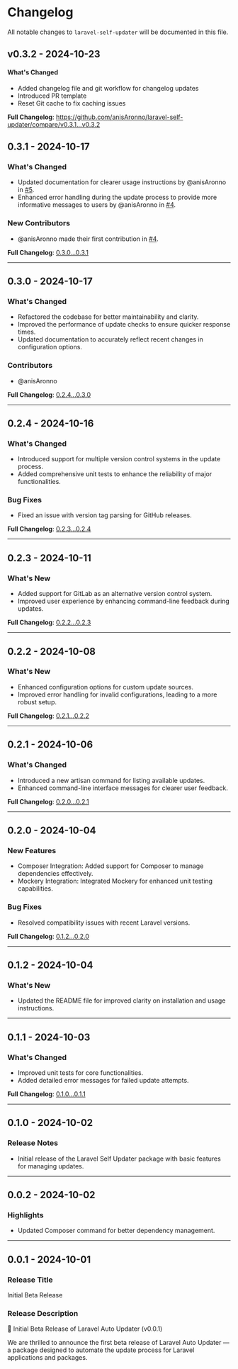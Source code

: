 # Changelog

All notable changes to `laravel-self-updater` will be documented in this file.

## v0.3.2 - 2024-10-23

#### What's Changed

- Added changelog file and git workflow for changelog updates
- Introduced PR template
- Reset Git cache to fix caching issues

**Full Changelog**: https://github.com/anisAronno/laravel-self-updater/compare/v0.3.1...v0.3.2

## 0.3.1 - 2024-10-17

### What's Changed

* Updated documentation for clearer usage instructions by @anisAronno in [#5](https://github.com/anisAronno/laravel-auto-updater/pull/5).
* Enhanced error handling during the update process to provide more informative messages to users by @anisAronno in [#4](https://github.com/anisAronno/laravel-auto-updater/pull/4).

### New Contributors

* @anisAronno made their first contribution in [#4](https://github.com/anisAronno/laravel-auto-updater/pull/4).

**Full Changelog**: [0.3.0...0.3.1](https://github.com/anisAronno/laravel-auto-updater/compare/0.3.0...0.3.1)


---

## 0.3.0 - 2024-10-17

### What's Changed

* Refactored the codebase for better maintainability and clarity.
* Improved the performance of update checks to ensure quicker response times.
* Updated documentation to accurately reflect recent changes in configuration options.

### Contributors

* @anisAronno

**Full Changelog**: [0.2.4...0.3.0](https://github.com/anisAronno/laravel-auto-updater/compare/0.2.4...0.3.0)


---

## 0.2.4 - 2024-10-16

### What's Changed

* Introduced support for multiple version control systems in the update process.
* Added comprehensive unit tests to enhance the reliability of major functionalities.

### Bug Fixes

* Fixed an issue with version tag parsing for GitHub releases.

**Full Changelog**: [0.2.3...0.2.4](https://github.com/anisAronno/laravel-auto-updater/compare/0.2.3...0.2.4)


---

## 0.2.3 - 2024-10-11

### What's New

* Added support for GitLab as an alternative version control system.
* Improved user experience by enhancing command-line feedback during updates.

**Full Changelog**: [0.2.2...0.2.3](https://github.com/anisAronno/laravel-auto-updater/compare/0.2.2...0.2.3)


---

## 0.2.2 - 2024-10-08

### What's New

* Enhanced configuration options for custom update sources.
* Improved error handling for invalid configurations, leading to a more robust setup.

**Full Changelog**: [0.2.1...0.2.2](https://github.com/anisAronno/laravel-auto-updater/compare/0.2.1...0.2.2)


---

## 0.2.1 - 2024-10-06

### What's Changed

* Introduced a new artisan command for listing available updates.
* Enhanced command-line interface messages for clearer user feedback.

**Full Changelog**: [0.2.0...0.2.1](https://github.com/anisAronno/laravel-auto-updater/compare/0.2.0...0.2.1)


---

## 0.2.0 - 2024-10-04

### New Features

* Composer Integration: Added support for Composer to manage dependencies effectively.
* Mockery Integration: Integrated Mockery for enhanced unit testing capabilities.

### Bug Fixes

* Resolved compatibility issues with recent Laravel versions.

**Full Changelog**: [0.1.2...0.2.0](https://github.com/anisAronno/laravel-auto-updater/compare/0.1.2...0.2.0)


---

## 0.1.2 - 2024-10-04

### What's New

* Updated the README file for improved clarity on installation and usage instructions.


---

## 0.1.1 - 2024-10-03

### What's Changed

* Improved unit tests for core functionalities.
* Added detailed error messages for failed update attempts.

**Full Changelog**: [0.1.0...0.1.1](https://github.com/anisAronno/laravel-auto-updater/compare/0.1.0...0.1.1)


---

## 0.1.0 - 2024-10-02

### Release Notes

* Initial release of the Laravel Self Updater package with basic features for managing updates.


---

## 0.0.2 - 2024-10-02

### Highlights

* Updated Composer command for better dependency management.


---

## 0.0.1 - 2024-10-01

### Release Title

Initial Beta Release

### Release Description

🚀 Initial Beta Release of Laravel Auto Updater (v0.0.1)

We are thrilled to announce the first beta release of Laravel Auto Updater — a package designed to automate the update process for Laravel applications and packages.
